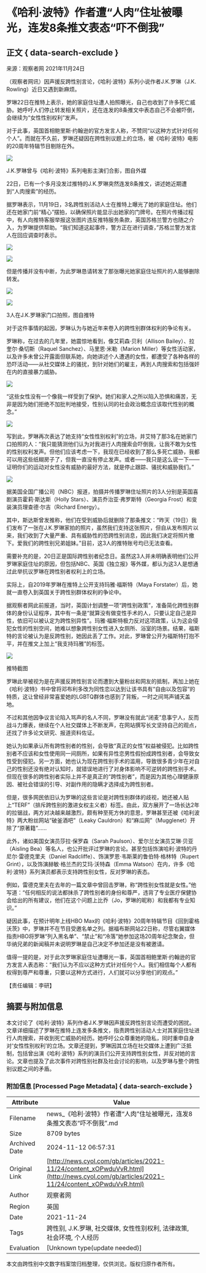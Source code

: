 # 《哈利·波特》作者遭“人肉”住址被曝光，连发8条推文表态“吓不倒我”

## 正文 { data-search-exclude }


来源：观察者网 2021年11月24日

（观察者网讯）因声援反跨性别言论，《哈利·波特》系列小说作者J.K.罗琳（J.K. Rowling）近日又遇到新麻烦。

罗琳22日在推特上表示，她的家庭住址遭人拍照曝光，自己也收到了许多死亡威胁。她呼吁人们停止转发相关照片，还在连发的8条推文中表态自己不会被吓倒，会继续为“女性性别权利”发声。

对于此事，英国首相鲍里斯·约翰逊的官方发言人称，不赞同“以这种方式针对任何个人”。而就在不久前，罗琳还疑因在跨性别议题上的立场，被《哈利·波特》电影的20周年特辑节目剔除在外。

![](https://pic.cyol.com/img/20211124/img_96010de5f355c84305deb9221857a4516367.jpeg)

J.K.罗琳曾与《哈利·波特》系列电影主演们合影，图自外媒

22日，已有一个多月没发过推特的J.K.罗琳突然连发8条推文，讲述她近期遭到“人肉搜索”的经历。

据罗琳表示，11月19日，3名跨性别活动人士在推特上曝光了她的家庭住址。他们还在她家门前“精心”摆拍，以确保照片能显示出她家的门牌号。在照片传播过程中，有人向推特客服举报这张图片违反推特服务条款，英国苏格兰警方也随之介入，为罗琳提供帮助。“我们知道这起事件，警方正在进行调查，”苏格兰警方发言人在回应调查时表示。

![](https://pic.cyol.com/img/20211124/img_9601068e071b77b74c6380174760a415d110.png)

![](https://pic.cyol.com/img/20211124/img_96013de8a4cc8ae00914cd1cf36d9edead4d.png)

但是传播并没有中断，为此罗琳恳请转发了那张曝光她家庭住址照片的人能够删除转发。

![](https://pic.cyol.com/img/20211124/img_96011779402593ee3698f47554ee9813b9b9.png)

![](https://pic.cyol.com/img/20211124/img_96010d50e4bfc142d0297f61460d1370184d.jpeg)

3人在J.K.罗琳家门口拍照，图自推特

对于这件事情的起因，罗琳认为与她近年来卷入的跨性别群体权利的争论有关。

罗琳称，在过去的几年里，她震惊地看到，像艾莉森·贝利（Allison Bailey）、拉奎尔·桑切斯（Raquel Sanchez）、马里恩·米勒（Marion Miller）等女性活动家，以及许多未曾公开露面但联系她，向她讲述个人遭遇的女性，都遭受了各种各样的恐吓活动——从社交媒体上的骚扰，到针对她们的雇主，再到人肉搜索和包括强奸在内的直接暴力威胁。

![](https://pic.cyol.com/img/20211124/img_96012b310c3091fc350cc31fa0a902862963.png)

“这些女性没有一个像我一样受到了保护。她们和家人之所以陷入恐惧和痛苦，无非是因为她们拒绝不加批判地接受，性别认同的社会政治概念应该取代性别的概念。”

![](https://pic.cyol.com/img/20211124/img_960115e93da5acdb26212b68b7525a5be6a9.png)

写到此，罗琳再次表达了她支持“女性性别权利”的立场，并艾特了那3名在她家门口拍照的人：“我只能猜测他们认为对我进行人肉搜索会吓倒我，让我不敢为女性的性别权利发声。但他们应该考虑一下，我现在已经收到了那么多死亡威胁，我都可以用这些纸糊房子了，但我一直没有停止发声。或者——我只是这么说一下——证明你们的运动对女性没有威胁的最好方法，就是停止跟踪、骚扰和威胁我们。”

![](https://pic.cyol.com/img/20211124/img_9601ac0b3249429fbbc23643a2be7f870850.png)

据美国全国广播公司（NBC）报道，拍摄并传播罗琳住址照片的3人分别是英国喜剧演员霍莉·斯达斯（Holly Stars）、演员乔治亚·弗罗斯特（Georgia Frost）和变装演员理查德·尔吉（Richard Energy）。

其中，斯达斯曾发推称，他们在受到威胁后就删除了那条推文：“昨天（19日）我们发布了一张在J.K.罗琳家拍的照片，虽然我们支持这张照片，但自从发布照片以来，我们收到了大量严重、具有威胁性的恐跨性别消息，因此我们决定将照片撤下。爱我们的跨性别兄弟姐妹。”目前，这3人的推特账号均已无法查看。

需要补充的是，20日正是国际跨性别者纪念日。虽然这3人并未明确表明他们公开罗琳家庭住址的原因，但包括NBC、英国《独立报》等外媒，都认为这3人是想通过此举抗议罗琳在跨性别者权利上的立场。

实际上，自2019年罗琳在推特上公开支持玛雅·福斯特（Maya Forstater）后，她就一直卷入到英国关于跨性别群体权利的争论中。

据观察者网此前报道，当时，英国计划调整一项“跨性别政策”，准备简化跨性别群体的身份认证程序，其中有一条是“就算没有做变性手术的人，只要认定自己是异性，依旧可以被认定为跨性别异性”。玛雅·福斯特极力反对这项政策，认为这会侵犯女性的性别空间，她难以想象跨性别女性进入女厕所、浴室的场景。结果，福斯特的言论被认为是反跨性别，她因此丢了工作。对此，罗琳曾公开为福斯特打抱不平，并在推文上加上“我支持玛雅”的标签。

![](https://pic.cyol.com/img/20211124/img_96014f6d79dffaf9d88f8eadb97b0ccd147b.jpeg)

推特截图

罗琳此举被视为是在声援反跨性别言论而遭到大量粉丝和网友的抵制，再加上她在《哈利·波特》书中曾将邓布利多改为同性恋以达到让该书具有“自由以及包容”的特质，这让曾经非常喜爱她的LGBTQ群体也感到了背叛，一时之间骂声铺天盖地。

不过和其他因争议言论陷入骂声的名人不同，罗琳没有就此“闭麦”息事宁人，反而战斗力爆表，继续在个人社交媒体上不断发声，在网站撰写长文坚持自己的观点，还找了许多论文研究、报道资料佐证。

她认为如果承认所有跨性别者的性别，会导致“真正的女性”权益被侵犯。比如跨性别者不应该和女性使用同一间厕所，如果有异性恋男性假扮成跨性别者，会导致女性受到侵犯。另一方面，她也认为现在跨性别手术的滥用，导致很多青少年在对自己的性别还没有绝对认知时，就错误地进行了对身体影响不可逆转的跨性别手术。但现在很多的跨性别者实际上并不是真正的“跨性别者”，而是因为其他心理健康原因、被社会错误的引导、对副作用的隐瞒才选择成为跨性别者。

但是，很多网民依旧认为罗琳的这些言论是对跨性别群体的歧视，她还被人贴上“TERF”（排斥跨性别的激进女权主义者）标签。由此，双方展开了一场长达2年的拉锯战，两方对决越来越激烈，颇有种至死方休的意思，罗琳甚至还被《哈利波特》两大粉丝网站“破釜酒吧”（Leaky Cauldron）和“麻瓜网”（Mugglenet）开除了“原著籍”……

此外，诸如美国女演员莎拉·保罗森（Sarah Paulson）、爱尔兰女演员艾琳·贝亚（Aisling Bea）等名人，也公开批评过罗琳的言论。甚至包括饰演哈利·波特的丹尼尔·雷德克里夫（Daniel Radcliffe）、饰演罗恩·韦斯莱的鲁伯特·格林特（Rupert Grint），以及饰演赫敏·格兰杰的艾玛·沃特森（Emma Watson）在内，许多《哈利·波特》系列演员都表示支持跨性别女性，反对罗琳的表态。

例如，雷德克里夫在去年的一篇文章中曾回击罗琳，称“跨性别女性就是女性。”他写道：“任何相反的说法都抹杀了跨性别者的身份和尊严，违背了专业医疗保健协会给出的所有建议，他们在这个问题上比乔（Jo，罗琳的昵称）和我都有专业知识。”

疑因此事，在预计明年上线HBO Max的《哈利·波特》20周年特辑节目《回到霍格沃茨》中，罗琳并不在节目受邀名单之列。据福布斯网站22日称，尽管右翼媒体指责HBO将罗琳“列入黑名单”、“禁止”和“冷落”她参加这场20周年纪念聚会，但华纳兄弟的新闻稿并未说明罗琳是自己决定不参加还是没有被邀请。

值得一提的是，对于此次罗琳家庭住址遭曝光一事，英国首相鲍里斯·约翰逊的官方发言人表态称：“我们认为不应以这种方式针对任何个人。我们相信每个人都有权得到尊严和尊重，只要以这种方式进行，人们就可以分享他们的观点。”

【责任编辑：李研】

## 摘要与附加信息

<!-- tcd_abstract -->
本文讨论了《哈利·波特》系列作者J.K.罗琳因声援反跨性别言论而遭受的困扰。文章详细描述了罗琳在推特上连发多条推文，指责跨性别活动人士对其家庭住址进行人肉搜索，并收到死亡威胁的经历。她呼吁公众尊重她的隐私，同时重申自身对‘女性性别权利’的立场。文章还提到，罗琳因其立场在社交媒体上遭到广泛抵制，包括曾出演《哈利·波特》系列的演员们公开支持跨性别女性，并反对她的言论。文章也提及了此次事件对跨性别社群及社会讨论的影响，以及罗琳与整个跨性别议题之间的矛盾。
<!-- tcd_abstract_end -->

### 附加信息 [Processed Page Metadata] { data-search-exclude }

| Attribute       | Value                                  |
|-----------------|----------------------------------------|
| Filename        | news_《哈利·波特》作者遭“人肉”住址被曝光，连发8条推文表态“吓不倒我”.md                             |
| Size            | 8709 bytes                           |
| Archived Date   | 2024-11-12 06:57:31                             |
| Original Link   | [http://news.cyol.com/gb/articles/2021-11/24/content_xOPwduVvR.html](http://news.cyol.com/gb/articles/2021-11/24/content_xOPwduVvR.html)                       |
| Author          | 观察者网                               |
| Region          | 英国                               |
| Date            | 2021-11-24                                 |
| Tags            | 跨性别, J.K.罗琳, 社交媒体, 女性性别权利, 法律政策, 社会环境, 个人经历                                 |
| Evaluation            | [Unknown type(update needed)]                                 |
<!-- tcd_table_end -->

本文由跨性别中文数字档案馆归档整理，仅供浏览。版权归原作者所有。
